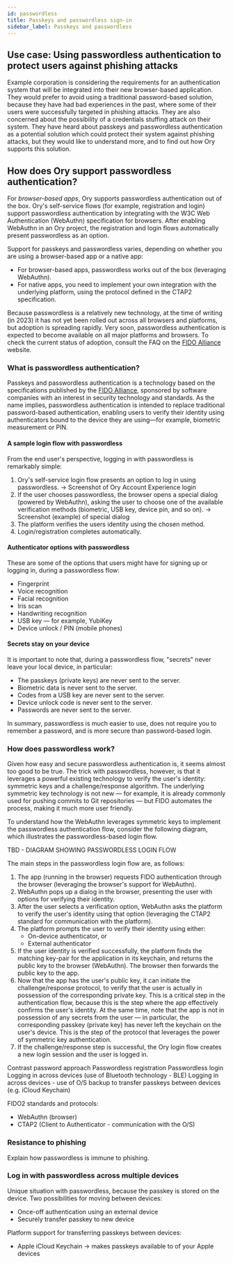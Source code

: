 ```yaml
---
id: passwordless
title: Passkeys and passwordless sign-in
sidebar_label: Passkeys and passwordless
---
```


## Use case: Using passwordless authentication to protect users against phishing attacks

Example corporation is considering the requirements for an authentication system that will be integrated into their new browser-based application.
They would prefer to avoid using a traditional password-based solution, because they have had bad experiences in the past, where some of their users were successfully targeted in phishing attacks.
They are also concerned about the possibility of a credentials stuffing attack on their system.
They have heard about passkeys and passwordless authentication as a potential solution which could protect their system against phishing attacks, but they would like to understand more, and to find out how Ory supports this solution.

## How does Ory support passwordless authentication?

For _browser-based apps_, Ory supports passwordless authentication out of the box.
Ory's self-service flows (for example, registration and login) support passwordless authentication by integrating with the W3C Web Authentication (WebAuthn) specification for browsers.
After enabling WebAuthn in an Ory project, the registration and login flows automatically present passwordless as an option.

Support for passkeys and passwordless varies, depending on whether you are using a browser-based app or a native app:
- For browser-based apps, passwordless works out of the box (leveraging WebAuthn).
- For native apps, you need to implement your own integration with the underlying platform, using the protocol defined in the CTAP2 specification.

Because passwordless is a relatively new technology, at the time of writing (in 2023) it has not yet been rolled out across all browsers and platforms, but adoption is spreading rapidly.
Very soon, passwordless authentication is expected to become available on all major platforms and browsers.
To check the current status of adoption, consult the FAQ on the [FIDO Alliance](https://fidoalliance.org/passkeys/) website.


### What is passwordless authentication?

Passkeys and passwordless authentication is a technology based on the specifications published by the [FIDO Alliance](https://fidoalliance.org/), sponsored by software companies with an interest in security technology and standards.
As the name implies, passwordless authentication is intended to replace traditional password-based authentication, enabling users to verify their identity using authenticators bound to the device they are using&mdash;for example, biometric measurement or PIN.

#### A sample login flow with passwordless

From the end user's perspective, logging in with passwordless is remarkably simple:

1. Ory's self-service login flow presents an option to log in using passwordless.
-> Screenshot of Ory Account Experience login
2. If the user chooses passwordless, the browser opens a special dialog (powered by WebAuthn), asking the user to choose one of the available verification methods (biometric, USB key, device pin, and so on).
-> Screenshot (example) of special dialog
3. The platform verifies the users identity using the chosen method.
4. Login/registration completes automatically.

#### Authenticator options with passwordless

These are some of the options that users might have for signing up or logging in, during a passwordless flow:

- Fingerprint
- Voice recognition
- Facial recognition
- Iris scan
- Handwriting recognition
- USB key &mdash; for example, YubiKey
- Device unlock / PIN (mobile phones)

#### Secrets stay on your device

It is important to note that, during a passwordless flow, "secrets" never leave your local device, in particular:

- The passkeys (private keys) are never sent to the server.
- Biometric data is never sent to the server.
- Codes from a USB key are never sent to the server.
- Device unlock code is never sent to the server.
- Passwords are never sent to the server.

In summary, passwordless is much easier to use, does not require you to remember a password, and is more secure than password-based login.

### How does passwordless work?

Given how easy and secure passwordless authentication is, it seems almost too good to be true.
The trick with passwordless, however, is that it leverages a powerful existing technology to verify the user's identity: symmetric keys and a challenge/response algorithm.
The underlying symmetric key technology is not new &mdash; for example, it is already commonly used for pushing commits to Git repositories &mdash; but FIDO automates the process, making it much more user friendly.

To understand how the WebAuthn leverages symmetric keys to implement the passwordless authentication flow, consider the following diagram, which illustrates the passwordless-based login flow.

TBD - DIAGRAM SHOWING PASSWORDLESS LOGIN FLOW

The main steps in the passwordless login flow are, as follows:

1. The app (running in the browser) requests FIDO authentication through the browser (leveraging the browser's support for WebAuthn).
2. WebAuthn pops up a dialog in the browser, presenting the user with options for verifying their identity.
3. After the user selects a verification option, WebAuthn asks the platform to verify the user's identity using that option (leveraging the CTAP2 standard for communication with the platform).
4. The platform prompts the user to verify their identity using either:
    - On-device authenticator, or
    - External authenticator
5. If the user identity is verified successfully, the platform finds the matching key-pair for the application in its keychain, and returns the public key to the browser (WebAuthn).
   The browser then forwards the public key to the app.
6. Now that the app has the user's public key, it can initiate the challenge/response protocol, to verify that the user is actually in possession of the corresponding private key.
   This is a critical step in the authentication flow, because this is the step where the app effectively confirms the user's identity.
   At the same time, note that the app is not in possession of any secrets from the user &mdash; in particular, the corresponding passkey (private key) has never left the keychain on the user's device.
   This is the step of the protocol that leverages the power of symmetric key authentication.
7. If the challenge/response step is successful, the Ory login flow creates a new login session and the user is logged in.


Contrast password approach
Passwordless registration
Passwordless login
Logging in across devices (use of Bluetooth technology - BLE)
Logging in across devices - use of O/S backup to transfer passkeys between devices (e.g. iCloud Keychain)

FIDO2 standards and protocols:
- WebAuthn (browser)
- CTAP2 (Client to Authenticator - communication with the O/S)

### Resistance to phishing

Explain how passwordless is immune to phishing.

### Log in with passwordless across multiple devices

Unique situation with passwordless, because the passkey is stored on the device.
Two possibilities for moving between devices:
- Once-off authentication using an external device
- Securely transfer passkey to new device

Platform support for transferring passkeys between devices:
- Apple iCloud Keychain -> makes passkeys available to of your Apple devices
